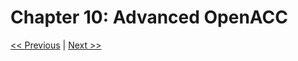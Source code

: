 # Chapter 10: Advanced OpenACC

[<< Previous](../Chapter_09/readme.md)
|
[Next >>](../Chapter_11/readme.md)
